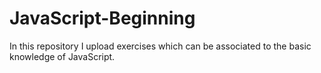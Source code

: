 # JavaScript-Beginning
In this repository I upload exercises which can be associated to the basic knowledge of JavaScript.
